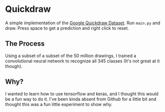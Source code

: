 # Quickdraw
A simple implementation of the [Google Quickdraw Dataset](https://quickdraw.withgoogle.com/data). Run `main.py` and draw. Press space to get a prediction and right click to reset.

## The Process
Using a subset of a subset of the 50 million drawings, I trained a convolutional neural network to recognize all 345 classes (It's not great at it though).

## Why?
I wanted to learn how to use tensorflow and keras, and I thought this would be a fun way to do it. I've been kinda absent from Github for a little bit and thought this was a fun little experiment to show why.
